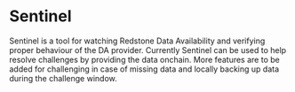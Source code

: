 # Sentinel

Sentinel is a tool for watching Redstone Data Availability and verifying proper behaviour of the DA provider.
Currently Sentinel can be used to help resolve challenges by providing the data onchain.
More features are to be added for challenging in case of missing data and locally backing up data during the
challenge window.
